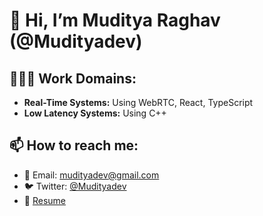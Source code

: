 # 👋 Hi, I’m Muditya Raghav (@Mudityadev)

## 🧑🏻‍💻 Work Domains:
- **Real-Time Systems:** Using WebRTC, React, TypeScript
- **Low Latency Systems:** Using C++

## 📫 How to reach me:
- 📧 Email: [mudityadev@gmail.com](mailto:mudityadev@gmail.com)
- 🐦 Twitter: [@Mudityadev](https://twitter.com/Mudityadev)
- 📄 <a href="https://mega.nz/file/Bb8mkIaI#mvLavgJ7DoyXmdGtU1BKQXFEgGzYsrwB6UZXsbvriGc" target="_blank">Resume</a>
